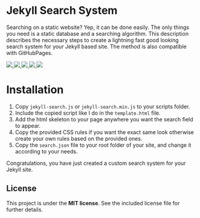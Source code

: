 # Jekyll Search System

Searching on a static website? Yep, it can be done easily. The only things you need is a static database and a searching algorithm. This description describes the necessary steps to create a lightning fast good looking search system for your Jekyll based site. The method is also compatible with GitHubPages.

<a title="Latest version" href="https://github.com/tiborsimon/jekyll-search-system/releases/latest" target="_blank">
   <img src="https://img.shields.io/badge/version-v1.3-green.svg?style=flat" />
</a>
<a title="Goto article" href="http://tiborsimon.github.io/web/simple-jekyll-search-system/" target="_blank">
   <img src="https://img.shields.io/badge/article-read-blue.svg?style=flat" />
</a>
<a title="Goto discussion" href="http://tiborsimon.github.io/web/simple-jekyll-search-system/#discussion" target="_blank">
   <img src="https://img.shields.io/badge/discussion-join-orange.svg?style=flat" />
</a>
<a title="Demo" href="http://tiborsimon.github.io/" target="_blank">
   <img src="http://img.shields.io/badge/demo-try-red.svg?style=flat" />
</a>
<a title="License" href="#license">
   <img src="https://img.shields.io/badge/license-MIT-green.svg?style=flat" />
</a>

# Installation

1. Copy `jekyll-search.js` or `jekyll-search.min.js` to your scripts folder.
2. Include the copied script like I do in the `template.html` file.
3. Add the html skeleton to your page anywhere you want the search field to appear.
4. Copy the provided CSS rules if you want the exact same look otherwise create your own rules based on the provided ones.
5. Copy the `search.json` file to your root folder of your site, and change it according to your needs.

Congratulations, you have just created a custom search system for your Jekyll site.

## License

This project is under the __MIT license__. 
See the included license file for further details.


